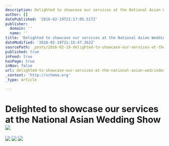 ```yaml
---
description: Delighted to showcase our services at the National Asian Wedding Show
author: []
datePublished: '2016-02-19T21:17:05.517Z'
publisher:
  domain: ''
  name: ''
title: 'Delighted to showcase our services at the National Asian Wedding Show '
dateModified: '2016-02-19T21:15:47.362Z'
sourcePath: _posts/2016-02-19-delighted-to-showcase-our-services-at-the-national-asian-wed.md
published: true
inFeed: true
hasPage: true
inNav: false
url: delighted-to-showcase-our-services-at-the-national-asian-wed/index.html
_context: 'http://schema.org'
_type: Article

---
```

# Delighted to showcase our services at the National Asian Wedding Show ![](https://the-grid-user-content.s3-us-west-2.amazonaws.com/4d48d9ba-02d5-472e-b75b-bcc83349d279.png)
![](https://the-grid-user-content.s3-us-west-2.amazonaws.com/41e0692f-a9ec-4bfd-8a2f-e111f6d7c0ff.png)
![](https://the-grid-user-content.s3-us-west-2.amazonaws.com/5e57c6d3-0372-4143-a926-72f39f4df371.png)
![](https://the-grid-user-content.s3-us-west-2.amazonaws.com/ded51473-bfa3-46c0-94c1-2b4dc5f36c4b.png)